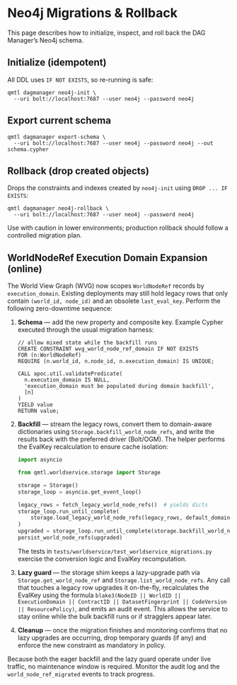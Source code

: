# Neo4j Migrations & Rollback

This page describes how to initialize, inspect, and roll back the DAG Manager’s Neo4j schema.

## Initialize (idempotent)

All DDL uses `IF NOT EXISTS`, so re-running is safe:

```
qmtl dagmanager neo4j-init \
  --uri bolt://localhost:7687 --user neo4j --password neo4j
```

## Export current schema

```
qmtl dagmanager export-schema \
  --uri bolt://localhost:7687 --user neo4j --password neo4j --out schema.cypher
```

## Rollback (drop created objects)

Drops the constraints and indexes created by `neo4j-init` using `DROP ... IF EXISTS`:

```
qmtl dagmanager neo4j-rollback \
  --uri bolt://localhost:7687 --user neo4j --password neo4j
```

Use with caution in lower environments; production rollback should follow a controlled migration plan.

## WorldNodeRef Execution Domain Expansion (online)

The World View Graph (WVG) now scopes `WorldNodeRef` records by
`execution_domain`. Existing deployments may still hold legacy rows that only
contain `(world_id, node_id)` and an obsolete `last_eval_key`. Perform the
following zero-downtime sequence:

1. **Schema** — add the new property and composite key. Example Cypher executed
   through the usual migration harness:

   ```cypher
   // allow mixed state while the backfill runs
   CREATE CONSTRAINT wvg_world_node_ref_domain IF NOT EXISTS
   FOR (n:WorldNodeRef)
   REQUIRE (n.world_id, n.node_id, n.execution_domain) IS UNIQUE;

   CALL apoc.util.validatePredicate(
     n.execution_domain IS NULL,
     'execution_domain must be populated during domain backfill',
     [n]
   )
   YIELD value
   RETURN value;
   ```

2. **Backfill** — stream the legacy rows, convert them to domain-aware
   dictionaries using `Storage.backfill_world_node_refs`, and write the results
   back with the preferred driver (Bolt/OGM). The helper performs the
   EvalKey recalculation to ensure cache isolation:

   ```python
   import asyncio

   from qmtl.worldservice.storage import Storage

   storage = Storage()
   storage_loop = asyncio.get_event_loop()

   legacy_rows = fetch_legacy_world_node_refs()  # yields dicts
   storage_loop.run_until_complete(
       storage.load_legacy_world_node_refs(legacy_rows, default_domain="live")
   )
   upgraded = storage_loop.run_until_complete(storage.backfill_world_node_refs())
   persist_world_node_refs(upgraded)
   ```

   The tests in `tests/worldservice/test_worldservice_migrations.py` exercise the
   conversion logic and EvalKey recomputation.

3. **Lazy guard** — the storage shim keeps a lazy-upgrade path via
   `Storage.get_world_node_ref` and `Storage.list_world_node_refs`. Any call that
   touches a legacy row upgrades it on-the-fly, recalculates the EvalKey using
   the formula `blake3(NodeID || WorldID || ExecutionDomain || ContractID ||
   DatasetFingerprint || CodeVersion || ResourcePolicy)`, and emits an audit
   event. This allows the service to stay online while the bulk backfill runs or
   if stragglers appear later.

4. **Cleanup** — once the migration finishes and monitoring confirms that no
   lazy upgrades are occurring, drop temporary guards (if any) and enforce the
   new constraint as mandatory in policy.

Because both the eager backfill and the lazy guard operate under live traffic,
no maintenance window is required. Monitor the audit log and the
`world_node_ref_migrated` events to track progress.

